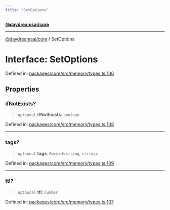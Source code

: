 ```yaml
---
title: "SetOptions"
---
```


[**@daydreamsai/core**](./api-reference.md)

***

[@daydreamsai/core](./api-reference.md) / SetOptions

# Interface: SetOptions

Defined in: [packages/core/src/memory/types.ts:106](https://github.com/dojoengine/daydreams/blob/612e9304717c546d301f9cac8c204de734cac957/packages/core/src/memory/types.ts#L106)

## Properties

### ifNotExists?

> `optional` **ifNotExists**: `boolean`

Defined in: [packages/core/src/memory/types.ts:108](https://github.com/dojoengine/daydreams/blob/612e9304717c546d301f9cac8c204de734cac957/packages/core/src/memory/types.ts#L108)

***

### tags?

> `optional` **tags**: `Record`\<`string`, `string`\>

Defined in: [packages/core/src/memory/types.ts:109](https://github.com/dojoengine/daydreams/blob/612e9304717c546d301f9cac8c204de734cac957/packages/core/src/memory/types.ts#L109)

***

### ttl?

> `optional` **ttl**: `number`

Defined in: [packages/core/src/memory/types.ts:107](https://github.com/dojoengine/daydreams/blob/612e9304717c546d301f9cac8c204de734cac957/packages/core/src/memory/types.ts#L107)
